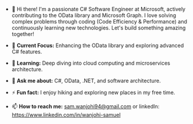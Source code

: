 - 👋 Hi there! I'm a passionate C# Software Engineer at Microsoft, actively contributing to the OData library and Microsoft Graph. I love solving complex problems through coding (Code Efficiency & Performance) and continuously learning new technologies. Let's build something amazing together!

- 🔭 **Current Focus:** Enhancing the OData library and exploring advanced C# features.
- 🌱 **Learning:** Deep diving into cloud computing and microservices architecture.
- 💬 **Ask me about:** C#, OData, .NET, and software architecture.
- ⚡ **Fun fact:** I enjoy hiking and exploring new places in my free time.
- 📫 **How to reach me:** sam.wanjohi94@gmail.com or linkedIn: https://www.linkedin.com/in/wanjohi-samuel

<!---
WanjohiSammy/WanjohiSammy is a ✨ special ✨ repository because its `README.md` (this file) appears on your GitHub profile.
You can click the Preview link to take a look at your changes.
--->
